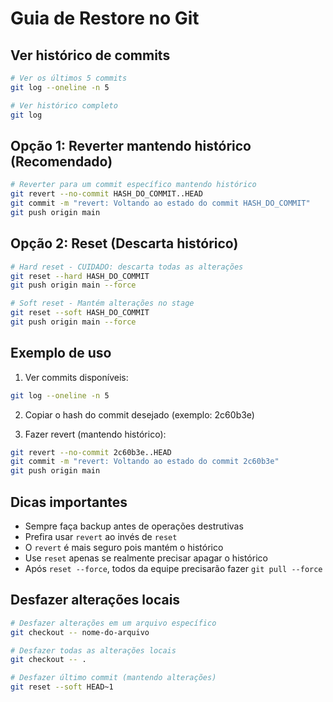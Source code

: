 # Guia de Restore no Git

## Ver histórico de commits
```bash
# Ver os últimos 5 commits
git log --oneline -n 5

# Ver histórico completo
git log
```

## Opção 1: Reverter mantendo histórico (Recomendado)
```bash
# Reverter para um commit específico mantendo histórico
git revert --no-commit HASH_DO_COMMIT..HEAD
git commit -m "revert: Voltando ao estado do commit HASH_DO_COMMIT"
git push origin main
```

## Opção 2: Reset (Descarta histórico)
```bash
# Hard reset - CUIDADO: descarta todas as alterações
git reset --hard HASH_DO_COMMIT
git push origin main --force

# Soft reset - Mantém alterações no stage
git reset --soft HASH_DO_COMMIT
git push origin main --force
```

## Exemplo de uso
1. Ver commits disponíveis:
```bash
git log --oneline -n 5
```

2. Copiar o hash do commit desejado (exemplo: 2c60b3e)

3. Fazer revert (mantendo histórico):
```bash
git revert --no-commit 2c60b3e..HEAD
git commit -m "revert: Voltando ao estado do commit 2c60b3e"
git push origin main
```

## Dicas importantes
- Sempre faça backup antes de operações destrutivas
- Prefira usar `revert` ao invés de `reset`
- O `revert` é mais seguro pois mantém o histórico
- Use `reset` apenas se realmente precisar apagar o histórico
- Após `reset --force`, todos da equipe precisarão fazer `git pull --force`

## Desfazer alterações locais
```bash
# Desfazer alterações em um arquivo específico
git checkout -- nome-do-arquivo

# Desfazer todas as alterações locais
git checkout -- .

# Desfazer último commit (mantendo alterações)
git reset --soft HEAD~1
``` 